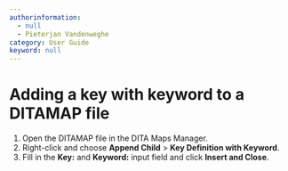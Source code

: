 ```yaml
---
authorinformation:
  - null
  - Pieterjan Vandenweghe
category: User Guide
keyword: null
---
```


# Adding a key with keyword to a DITAMAP file

1. Open the DITAMAP file in the DITA Maps Manager.
2. Right-click and choose **Append Child** &gt; **Key Definition with Keyword**.
3. Fill in the **Key:** and **Keyword:** input field and click **Insert and Close**.

